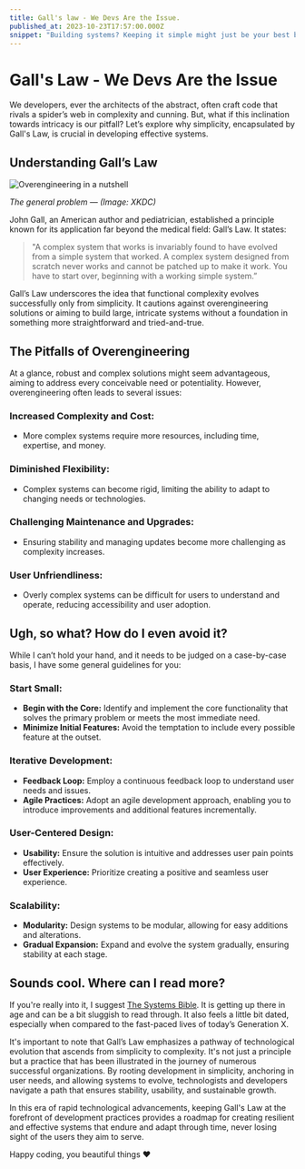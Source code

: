 ```yaml
---
title: Gall's law - We Devs Are the Issue.
published_at: 2023-10-23T17:57:00.000Z
snippet: "Building systems? Keeping it simple might just be your best bet. Let’s dive into why predictability is key."
---
```






# Gall's Law - We Devs Are the Issue


We developers, ever the architects of the abstract, often craft code that rivals a spider’s web in complexity and cunning. But, what if this inclination towards intricacy is our pitfall? Let’s explore why simplicity, encapsulated by Gall's Law, is crucial in developing effective systems.

## Understanding Gall’s Law

![Overengineering in a nutshell](../blog-images/over-engineering.png)

_The general problem — (Image: XKDC)_

John Gall, an American author and pediatrician, established a principle known for its application far beyond the medical field: Gall’s Law. It states:

> "A complex system that works is invariably found to have evolved from a simple system that worked. A complex system designed from scratch never works and cannot be patched up to make it work. You have to start over, beginning with a working simple system.”

Gall’s Law underscores the idea that functional complexity evolves successfully only from simplicity. It cautions against overengineering solutions or aiming to build large, intricate systems without a foundation in something more straightforward and tried-and-true.

## The Pitfalls of Overengineering

At a glance, robust and complex solutions might seem advantageous, aiming to address every conceivable need or potentiality. However, overengineering often leads to several issues:

### **Increased Complexity and Cost:**
- More complex systems require more resources, including time, expertise, and money.

### **Diminished Flexibility:**
- Complex systems can become rigid, limiting the ability to adapt to changing needs or technologies.

### **Challenging Maintenance and Upgrades:**
- Ensuring stability and managing updates become more challenging as complexity increases.

### **User Unfriendliness:**
- Overly complex systems can be difficult for users to understand and operate, reducing accessibility and user adoption.

## Ugh, so what? How do I even avoid it?

While I can’t hold your hand, and it needs to be judged on a case-by-case basis, I have some general guidelines for you:

### **Start Small:**
- **Begin with the Core:** Identify and implement the core functionality that solves the primary problem or meets the most immediate need.
- **Minimize Initial Features:** Avoid the temptation to include every possible feature at the outset.

### **Iterative Development:**
- **Feedback Loop:** Employ a continuous feedback loop to understand user needs and issues.
- **Agile Practices:** Adopt an agile development approach, enabling you to introduce improvements and additional features incrementally.

### **User-Centered Design:**
- **Usability:** Ensure the solution is intuitive and addresses user pain points effectively.
- **User Experience:** Prioritize creating a positive and seamless user experience.

### **Scalability:**
- **Modularity:** Design systems to be modular, allowing for easy additions and alterations.
- **Gradual Expansion:** Expand and evolve the system gradually, ensuring stability at each stage.

## Sounds cool. Where can I read more?

If you're really into it, I suggest [The Systems Bible](https://www.goodreads.com/en/book/show/583785). It is getting up there in age and can be a bit sluggish to read through. It also feels a little bit dated, especially when compared to the fast-paced lives of today’s Generation X.

It's important to note that Gall’s Law emphasizes a pathway of technological evolution that ascends from simplicity to complexity. It's not just a principle but a practice that has been illustrated in the journey of numerous successful organizations. By rooting development in simplicity, anchoring in user needs, and allowing systems to evolve, technologists and developers navigate a path that ensures stability, usability, and sustainable growth.

In this era of rapid technological advancements, keeping Gall's Law at the forefront of development practices provides a roadmap for creating resilient and effective systems that endure and adapt through time, never losing sight of the users they aim to serve.

Happy coding, you beautiful things ❤️
